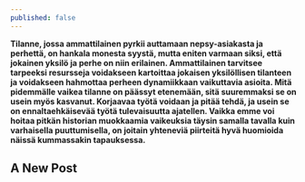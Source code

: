 ```yaml
---
published: false
---
```

**Tilanne, jossa ammattilainen pyrkii auttamaan nepsy-asiakasta ja perhettä, on hankala monesta syystä, mutta eniten varmaan siksi, että jokainen yksilö ja perhe on niin erilainen. Ammattilainen tarvitsee tarpeeksi resursseja voidakseen kartoittaa jokaisen yksilöllisen tilanteen ja voidakseen hahmottaa perheen dynamiikkaan vaikuttavia asioita. Mitä pidemmälle vaikea tilanne on päässyt etenemään, sitä suuremmaksi se on usein myös kasvanut. Korjaavaa työtä voidaan ja pitää tehdä, ja usein se on ennaltaehkäisevää työtä tulevaisuutta ajatellen. Vaikka emme voi hoitaa pitkän historian muokkaamia vaikeuksia täysin samalla tavalla kuin varhaisella puuttumisella, on joitain yhteneviä piirteitä hyvä huomioida näissä kummassakin tapauksessa.**

## A New Post


